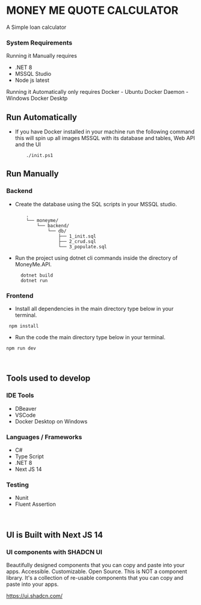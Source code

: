 
# MONEY ME QUOTE CALCULATOR


A Simple loan calculator

### System Requirements

Running it Manually requires
 - .NET 8
 - MSSQL Studio
 - Node js latest

Running it Automatically only requires Docker
    - Ubuntu Docker Daemon
    - Windows Docker Desktp


## Run Automatically

 -  If you have Docker installed in your machine run the following command this will spin up all images MSSQL with its database and tables, Web API and the UI

    ```shell
        ./init.ps1
    ```


## Run Manually

### Backend 

- Create the database using the SQL scripts in your MSSQL studio.
    ```
        .
        └── moneyme/
            └── backend/
                └── db/
                    ├── 1_init.sql
                    ├── 2_crud.sql
                    └── 3_populate.sql
    ```

- Run the project using dotnet cli commands inside the directory of MoneyMe.API.

  ```shell
    dotnet build
    dotnet run
  ```

### Frontend

- Install all dependencies in the main directory type below in your terminal.

```shell
 npm install
```
- Run the code the main directory type below in your terminal.

```shell
npm run dev
```



<br/>

## Tools used to develop

### IDE Tools
- DBeaver
- VSCode
- Docker Desktop on Windows

### Languages / Frameworks
- C#
- Type Script
- .NET 8
- Next JS 14

### Testing
- Nunit
- Fluent Assertion



<br/>

## UI is Built with Next JS 14


### UI components with SHADCN UI

Beautifully designed components that you can copy and paste into your apps. Accessible. Customizable. Open Source.
This is NOT a component library. It's a collection of re-usable components that you can copy and paste into your apps.

https://ui.shadcn.com/

